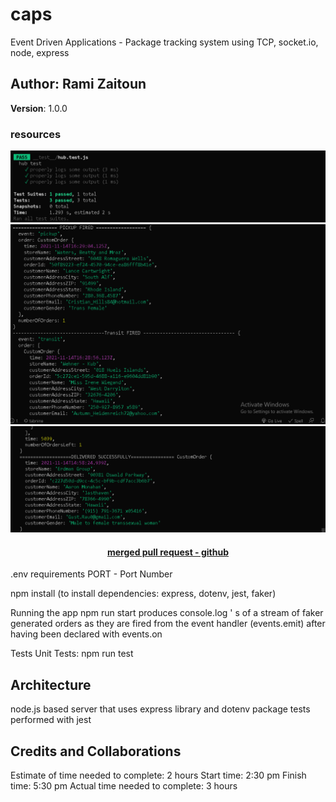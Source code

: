 # caps

Event Driven Applications - Package tracking system using TCP, socket.io, node, express

## Author: Rami Zaitoun

**Version**: 1.0.0

### resources 



![console.log printout of app running](https://raw.githubusercontent.com/MasteRminD6666/caps/main/assets/teest%20passed.PNG)
![console.log printout of app running](https://github.com/MasteRminD6666/caps/blob/main/assets/test.PNG?raw=true)
![console.log printout of app running](./assets/test2.PNG)




#### <center> [merged pull request - github](https://github.com/MasteRminD6666/caps/commit/addbdca4adfb7b2580bc26fd8d7bbc766681d715) </center>


.env requirements
PORT - Port Number

npm install
(to install dependencies: express, dotenv, jest, faker)

Running the app
npm run start
produces console.log ' s of a stream of faker generated orders as they are fired from the event handler (events.emit) after having been declared with events.on

Tests
Unit Tests: npm run test

## Architecture

node.js based server that uses express library and dotenv package
tests performed with jest



## Credits and Collaborations
Estimate of time needed to complete: 2 hours
Start time: 2:30 pm
Finish time: 5:30 pm
Actual time needed to complete: 3 hours
